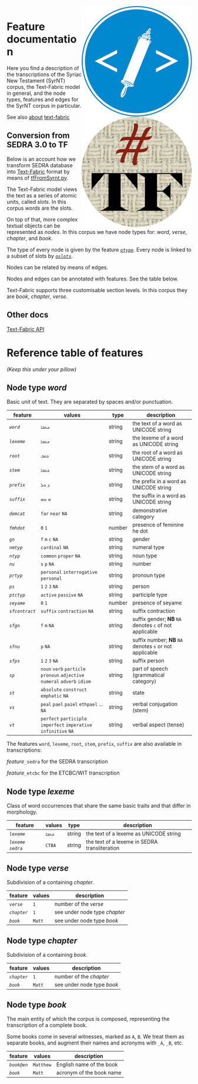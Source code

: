 <img src="images/etcbc.png" align="right"/>
<img src="images/tf.png" align="right"/>

Feature documentation
=====================

Here you find a description of the transcriptions of the Syriac New Testament (SyrNT) corpus, the
Text-Fabric model in general, and the node types, features and edges for the
SyrNT corpus in particular.

See also [about](about.md) [text-fabric](textfabric.md)

Conversion from SEDRA 3.0 to TF
---------------------------------

Below is an account how we transform SEDRA database into
[Text-Fabric](https://annotation.github.io/text-fabric/tf) format by means of
[tfFromSyrnt.py](../programs/tfFromSyrnt.py).

The Text-Fabric model views the text as a series of atomic units, called
*slots*. In this corpus *words* are the slots.

On top of that, more complex textual objects can be represented as *nodes*. In
this corpus we have node types for: *word*, *verse*,
*chapter*, and *book*.

The type of every node is given by the feature
[*`otype`*](https://annotation.github.io/text-fabric/tf/cheatsheet.html#special-node-feature-otype).
Every node is linked to a subset of slots by
[*`oslots`*](https://annotation.github.io/text-fabric/tf/cheatsheet.html#special-edge-feature-oslots).

Nodes can be related by means of edges.

Nodes and edges can be annotated with features. See the table below.

Text-Fabric supports three customisable section levels. In this corpus they are
*book*, *chapter*, *verse*.

Other docs
----------

[Text-Fabric API](https://annotation.github.io/text-fabric/tf/cheatsheet.html)

Reference table of features
===========================

*(Keep this under your pillow)*

Node type *word*
-------------------------

Basic unit of text. They are separated by spaces and/or punctuation.

feature | values |  type | description
------- | ------ | ------ | ----
*`word`* | `ܟܬܒܐ` | string | the text of a word as UNICODE string
*`lexeme`* | `ܟܬܒܐ` | string | the lexeme of a word as UNICODE string
*`root`* | `ܟܬܒ` | string | the root of a word as UNICODE string
*`stem`* | `ܟܬܒܐ` | string | the stem of a word as UNICODE string
*`prefix`* | `ܕ` `ܘܠ` | string | the prefix in a word as UNICODE string
*`suffix`* | `ܗ` `ܘܗܝ` | string | the suffix in a word as UNICODE string
*`demcat`* | `far` `near` `NA` | string | demonstrative category
*`fmhdot`* | `0` `1` | number | presence of feminine he dot
*`gn`* | `f` `m` `c` `NA` | string | gender
*`nmtyp`* | `cardinal` `NA` | string | numeral type
*`ntyp`* | `common` `proper` `NA` | string | noun type
*`nu`* | `s` `p` `NA` | string | number
*`prtyp`* | `personal` `interrogative` `personal` | string | pronoun type
*`ps`* | `1` `2` `3` `NA` | string | person
*`ptctyp`* | `active` `passive` `NA` | string | participle type
*`seyame`* | `0` `1` | number | presence of seyame
*`sfcontract`* | `suffix` `contraction` `NA` | string | suffix contraction
*`sfgn`* | `f` `m` `NA`| string | suffix gender; **NB** `NA` denotes `c` of not applicable
*`sfnu`* | `p` `NA` | string | suffix number; **NB** `NA` denotes `s` or not applicable
*`sfps`* | `1` `2` `3` `NA` | string | suffix person
*`sp`* | `noun` `verb` `particle` `pronoun` `adjective` `numeral` `adverb` `idiom` | string | part of speech (grammatical category)
*`st`* | `absolute` `construct` `emphatic` `NA` | string | state
*`vs`* | `peal` `pael` `paiel` `ethpael` ... `NA` | string | verbal conjugation (stem)
*`vt`* | `perfect` `participle` `imperfect` `imperative` `infinitive` `NA` | string | verbal aspect (tense)

The features `word`, `lexeme`, `root`, `stem`, `prefix`, `suffix` are also available in transcriptions:

*feature*`_sedra` for the SEDRA transcription

*feature*`_etcbc` for the ETCBC/WIT transcription

Node type *lexeme*
-------------------------

Class of word occurrences that share the same basic traits and that differ
in morphology.

feature | values |  type | description
------- | ------ | ------ | ----
*`lexeme`* | `ܟܬܒܐ` | string | the text of a lexeme as UNICODE string
*`lexeme sedra`* | `CTBA` | string | the text of a lexeme in SEDRA transliteration
Node type *verse*
-------------------------

Subdivision of a containing *chapter*. 

feature | values | description
------- | ------ | ------
*`verse`* | `1` | number of the *verse*
*`chapter`* | `1` | see under node type *chapter*
*`book`* | `Matt` | see under node type *book*

Node type *chapter*
-----------------------------

Subdivision of a containing *book*.

feature | values | description
------- | ------ | ------
*`chapter`* | `1` | number of the *chapter*
*`book`* | `Matt` | see under node type *book*

Node type *book*
-----------------------------

The main entity of which the corpus is composed, representing the transcription
of a complete book.

Some books come in several witnesses, marked as `A`, `B`. 
We treat them as separate books, and augment their names and acronyms with `_A`, `_B`, etc.

feature | values | description
------- | ------ | ------
*`book@en`* | `Matthew` | English name of the book
*`book`* | `Matt` | acronym of the book name

